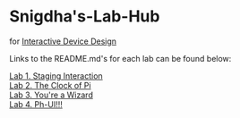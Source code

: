# Snigdha's-Lab-Hub
for [Interactive Device Design](https://github.com/FAR-Lab/Developing-and-Designing-Interactive-Devices/)

Links to the README.md's for each lab can be found below:

[Lab 1. Staging Interaction](Lab%201/) <br>
[Lab 2. The Clock of Pi](Lab%202/) <br>
[Lab 3. You're a Wizard](Lab%203/) <br>
[Lab 4. Ph-UI!!!](Lab%204/)
